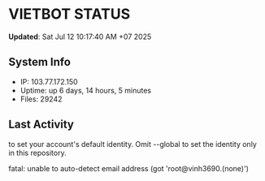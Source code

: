 # VIETBOT STATUS
**Updated**: Sat Jul 12 10:17:40 AM +07 2025

## System Info
- IP: 103.77.172.150
- Uptime: up 6 days, 14 hours, 5 minutes
- Files: 29242

## Last Activity

to set your account's default identity.
Omit --global to set the identity only in this repository.

fatal: unable to auto-detect email address (got 'root@vinh3690.(none)')
